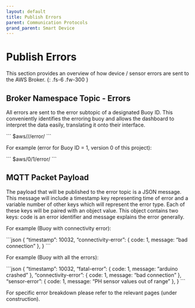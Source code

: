 ```yaml
---
layout: default
title: Publish Errors
parent: Communication Protocols
grand_parent: Smart Device
---
```


# Publish Errors

This section provides an overview of how device / sensor errors are sent to the AWS Broker.
{: .fs-6 .fw-300 }

## Broker Namespace Topic - Errors

All errors are sent to the error subtopic of a designated Buoy ID. This conveniently identifies the erroring buoy and allows the dashboard to interpret the data easily, translating it onto their interface. 

<div class="code-example" markdown="1">
```
$aws/<version#>/<buoy_id>/error/
```
</div>

For example (error for Buoy ID = 1, version 0 of this project):

<div class="code-example" markdown="1">
```
$aws/0/1/error/
```
</div>

## MQTT Packet Payload

The payload that will be published to the error topic is a JSON message.
This message will include a timestamp key representing time of error and a variable number of other keys which will represent the error type. Each of these keys will be paired with an object value. This object contains two keys:  code is an error identifier and message explains the error generally.

For example (Buoy with connectivity error):

<div class="code-example" markdown="1">
```json
{
    “timestamp”: 10032,
    “connectivity-error”: {
        code: 1,
        message: “bad connection”
    },
}
```
</div>

For example (Buoy with all the errors):

<div class="code-example" markdown="1">
```json
{
    “timestamp”: 10032,
    “fatal-error”: {
        code: 1,
        message: “arduino crashed”
    },
    “connectivity-error”: {
        code: 1,
        message: “bad connection”
    },
    “sensor-error”: {
        code: 1,
        message: “PH sensor values out of range”
    },
}
```
</div>

For specific error breakdown please refer to the relevant pages (under construction).
